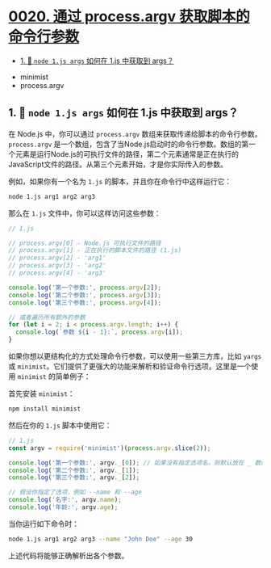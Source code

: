 # [0020. 通过 process.argv 获取脚本的命令行参数](https://github.com/tnotesjs/TNotes.nodejs/tree/main/notes/0020.%20%E9%80%9A%E8%BF%87%20process.argv%20%E8%8E%B7%E5%8F%96%E8%84%9A%E6%9C%AC%E7%9A%84%E5%91%BD%E4%BB%A4%E8%A1%8C%E5%8F%82%E6%95%B0)

<!-- region:toc -->

- [1. 🤖 `node 1.js args` 如何在 1.js 中获取到 args？](#1--node-1js-args-如何在-1js-中获取到-args)

<!-- endregion:toc -->
- minimist
- process.argv

## 1. 🤖 `node 1.js args` 如何在 1.js 中获取到 args？

在 Node.js 中，你可以通过 `process.argv` 数组来获取传递给脚本的命令行参数。`process.argv` 是一个数组，包含了当Node.js启动时的命令行参数。数组的第一个元素是运行Node.js的可执行文件的路径，第二个元素通常是正在执行的JavaScript文件的路径。从第三个元素开始，才是你实际传入的参数。

例如，如果你有一个名为 `1.js` 的脚本，并且你在命令行中这样运行它：

```bash
node 1.js arg1 arg2 arg3
```

那么在 `1.js` 文件中，你可以这样访问这些参数：

```javascript
// 1.js

// process.argv[0] - Node.js 可执行文件的路径
// process.argv[1] - 正在执行的脚本文件的路径 (1.js)
// process.argv[2] - 'arg1'
// process.argv[3] - 'arg2'
// process.argv[4] - 'arg3'

console.log('第一个参数:', process.argv[2]);
console.log('第二个参数:', process.argv[3]);
console.log('第三个参数:', process.argv[4]);

// 或者遍历所有额外的参数
for (let i = 2; i < process.argv.length; i++) {
  console.log(`参数 ${i - 1}:`, process.argv[i]);
}
```

如果你想以更结构化的方式处理命令行参数，可以使用一些第三方库，比如 `yargs` 或 `minimist`。它们提供了更强大的功能来解析和验证命令行选项。这里是一个使用 `minimist` 的简单例子：

首先安装 `minimist`：

```bash
npm install minimist
```

然后在你的 `1.js` 脚本中使用它：

```javascript
// 1.js
const argv = require('minimist')(process.argv.slice(2));

console.log('第一个参数:', argv._[0]); // 如果没有指定选项名，则默认放在 _ 数组中
console.log('第二个参数:', argv._[1]);
console.log('第三个参数:', argv._[2]);

// 假设你指定了选项，例如 --name 和 --age
console.log('名字:', argv.name);
console.log('年龄:', argv.age);
```

当你运行如下命令时：

```bash
node 1.js arg1 arg2 arg3 --name "John Doe" --age 30
```

上述代码将能够正确解析出各个参数。
